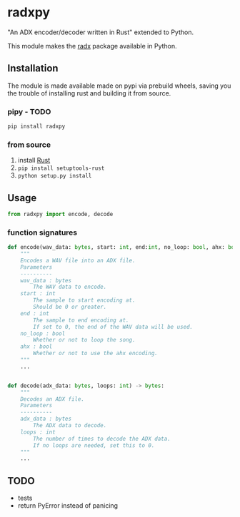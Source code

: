 # radxpy

"An ADX encoder/decoder written in Rust" extended to Python.

This module makes the [radx](https://github.com/Isaac-Lozano/radx) package available in Python.

## Installation

The module is made available made on pypi via prebuild wheels,
saving you the trouble of installing rust and building it from source.

### pipy - TODO

```cmd
pip install radxpy
```

### from source

1. install [Rust](https://www.rust-lang.org/tools/install)
2. ``pip install setuptools-rust``
3. ``python setup.py install``


## Usage

```py
from radxpy import encode, decode
```

### function signatures
```py
def encode(wav_data: bytes, start: int, end:int, no_loop: bool, ahx: bool) -> bytes:
    """
    Encodes a WAV file into an ADX file.
    Parameters
    ----------
    wav_data : bytes
        The WAV data to encode.
    start : int
        The sample to start encoding at.
        Should be 0 or greater.
    end : int
        The sample to end encoding at.
        If set to 0, the end of the WAV data will be used.
    no_loop : bool
        Whether or not to loop the song.
    ahx : bool
        Whether or not to use the ahx encoding.
    """
    ...


def decode(adx_data: bytes, loops: int) -> bytes:
    """
    Decodes an ADX file.
    Parameters
    ----------
    adx_data : bytes
        The ADX data to decode.
    loops : int
        The number of times to decode the ADX data.
        If no loops are needed, set this to 0.
    """
    ...
```

## TODO

- tests
- return PyError instead of panicing

